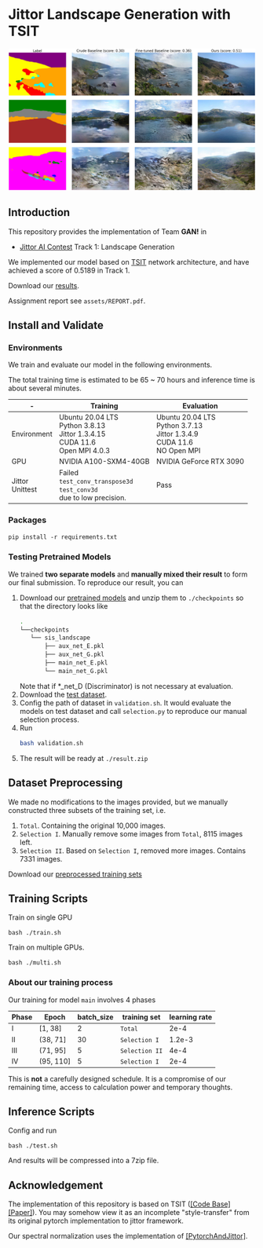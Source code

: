 # Jittor Landscape Generation with TSIT

![main result](assets/img.jpg)

## Introduction

This repository provides the implementation of Team **GAN!** in
- [Jittor AI Contest](https://www.educoder.net/competitions/index/Jittor-3) Track 1: Landscape Generation

We implemented our model based on [TSIT](https://github.com/EndlessSora/TSIT) network architecture, and have achieved a score of 0.5189 in Track 1.

Download our [results](https://cloud.tsinghua.edu.cn/f/3d180eba21024b3bbe72/?dl=1).

Assignment report see `assets/REPORT.pdf`.

## Install and Validate
### Environments

We train and evaluate our model in the following environments.

The total training time is estimated to be 65 ~ 70 hours and inference time is about several minutes.

| -                    | Training                                                                                                                                                           | Evaluation                                                                               |
|----------------------|--------------------------------------------------------------------------------------------------------------------------------------------------------------------|------------------------------------------------------------------------------------------|
| Environment          | Ubuntu 20.04 LTS<br /> Python 3.8.13<br />Jittor 1.3.4.15<br />CUDA 11.6<br />Open MPI 4.0.3                                                                       | Ubuntu 20.04 LTS<br />Python 3.7.13<br />Jittor 1.3.4.9<br />CUDA 11.6<br /> NO Open MPI |
| GPU                  | NVIDIA A100-SXM4-40GB                                                                                                                                              | NVIDIA GeForce RTX 3090                                                                  |
| Jittor<br />Unittest | Failed <br >`test_conv_transpose3d` <br />`test_conv3d`<br />due to low precision. | Pass                                                                                     |

### Packages

```
pip install -r requirements.txt
```

### Testing Pretrained Models

We trained **two separate models** and **manually mixed their result** to form our final submission. To reproduce our result, you can

1. Download our [pretrained models](https://cloud.tsinghua.edu.cn/d/00b780fc19144de1980e/) and unzip them to `./checkpoints` so that the directory looks like
   ```bash
   .
   └──checkpoints
      └── sis_landscape
          ├── aux_net_E.pkl
          ├── aux_net_G.pkl
          ├── main_net_E.pkl
          └── main_net_G.pkl
   ```
   Note that if *_net_D (Discriminator) is not necessary at evaluation.
2. Download the [test dataset](https://cloud.tsinghua.edu.cn/f/c1618c846a7842da94e3/?dl=1).
3. Config the path of dataset in `validation.sh`. It would evaluate the models on test dataset and call `selection.py` to reproduce our manual selection process.
4. Run
   ```bash
   bash validation.sh
   ```
5. The result will be ready at `./result.zip`

## Dataset Preprocessing

We made no modifications to the images provided, but we manually constructed three subsets of the training set, i.e.

1. `Total`. Containing the original 10,000 images.
2. `Selection I`. Manually remove some images from `Total`, 8115 images left.
3. `Selection II`. Based on `Selection I`, removed more images. Contains 7331 images.

Download our [preprocessed training sets](https://cloud.tsinghua.edu.cn/d/6575d52e2b404e7895a6/)

## Training Scripts

Train on single GPU
```
bash ./train.sh
```

Train on multiple GPUs.
```
bash ./multi.sh
```

### About our training process
Our training for model `main` involves 4 phases

| Phase | Epoch     | batch_size | training set   | learning rate |
|-------|-----------|------------|----------------|---------------|
| I     | [1, 38]   | 2          | `Total`        | 2e-4          |
| II    | (38, 71]  | 30         | `Selection I`  | 1.2e-3        |
| III   | (71, 95]  | 5          | `Selection II` | 4e-4          |
| IV    | (95, 110] | 5          | `Selection I`  | 2e-4          |

This is **not** a carefully designed schedule. It is a compromise of our remaining time, access to calculation power and temporary thoughts.

## Inference Scripts
Config and run
```
bash ./test.sh
```
And results will be compressed into a 7zip file.


## Acknowledgement

The implementation of this repository is based on TSIT ([[Code Base]](https://github.com/EndlessSora/TSIT)   [[Paper]](https://arxiv.org/abs/2007.12072)). You may somehow view it as an incomplete "style-transfer" from its original pytorch implementation to jittor framework.

Our spectral normalization uses the implementation of  [[PytorchAndJittor]](https://github.com/Lewis-Liang/PytorchAndJittor).
